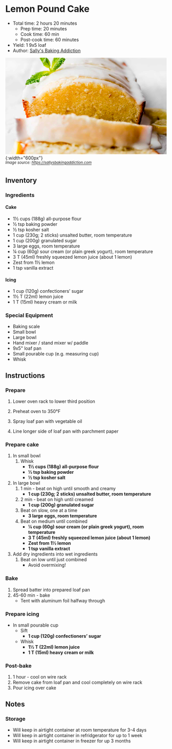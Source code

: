 # Lemon Pound Cake

- Total time: 2 hours 20 minutes
    - Prep time: 20 minutes
    - Cook time: 60 min
    - Post-cook time: 60 minutes
- Yield: 1 9x5 loaf
- Author: [Sally's Baking Addiction](https://sallysbakingaddiction.com/iced-lemon-pound-cake)

![](./hero.jpg){:width="600px"}
<br />
_<sup>Image source: <https://sallysbakingaddiction.com></sup>_

## Inventory

### Ingredients

#### Cake

- 1½ cups (188g) all-purpose flour
- ½ tsp baking powder
- ½ tsp kosher salt
- 1 cup (230g; 2 sticks) unsalted butter, room temperature
- 1 cup (200g) granulated sugar
- 3 large eggs, room temperature
- ¼ cup (60g) sour cream (or plain greek yogurt), room temperature
- 3 T (45ml) freshly squeezed lemon juice (about 1 lemon)
- Zest from 1½ lemon
- 1 tsp vanilla extract

#### Icing

- 1 cup (120g) confectioners’ sugar
- 1½ T (22ml) lemon juice
- 1 T (15ml) heavy cream or milk

### Special Equipment

- Baking scale
- Small bowl
- Large bowl
- Hand mixer / stand mixer w/ paddle
- 9x5" loaf pan
- Small pourable cup (e.g. measuring cup)
- Whisk

## Instructions

### Prepare

1. Lower oven rack to lower third position
1. Preheat oven to 350°F


1. Spray loaf pan with vegetable oil
1. Line longer side of loaf pan with parchment paper

### Prepare cake

1. In small bowl
    1. Whisk
        - **1½ cups (188g) all-purpose flour**
        - **½ tsp baking powder**
        - **½ tsp kosher salt**
1. In large bowl
    1. 1 min - beat on high until smooth and creamy
        - **1 cup (230g; 2 sticks) unsalted butter, room temperature**
    1. 2 min - beat on high until creamed
        - **1 cup (200g) granulated sugar**
    1. Beat on slow, one at a time
        - **3 large eggs, room temperature**
    1. Beat on medium until combined
        - **¼ cup (60g) sour cream (or plain greek yogurt), room temperature**
        - **3 T (45ml) freshly squeezed lemon juice (about 1 lemon)**
        - **Zest from 1½ lemon**
        - **1 tsp vanilla extract**
1. Add dry ingredients into wet ingredients
    1. Beat on low until just combined
        - Avoid overmixing!

### Bake
1. Spread batter into prepared loaf pan
1. 45-60 min - bake
    - Tent with aluminum foil halfway through

### Prepare icing

- In small pourable cup
    - Sift
        - **1 cup (120g) confectioners’ sugar**
    - Whisk
        - **1½ T (22ml) lemon juice**
        - **1 T (15ml) heavy cream or milk**

### Post-bake

1. 1 hour - cool on wire rack
1. Remove cake from loaf pan and cool completely on wire rack
1. Pour icing over cake

## Notes

### Storage

- Will keep in airtight container at room temperature for 3-4 days
- Will keep in airtight container in refridgerator for up to 1 week
- Will keep in airtight container in freezer for up 3 months
